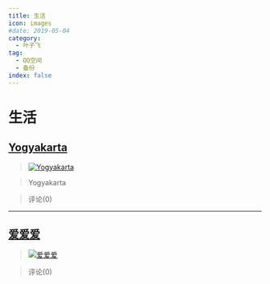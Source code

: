 ```yaml
---
title: 生活
icon: images
#date: 2019-05-04
category:
  - 叶子飞
tag:
  - QQ空间
  - 备份
index: false
---
```


# 生活

## [Yogyakarta](/叶子飞/Qzone/相册/生活/Yogyakarta)

> [![Yogyakarta](https://pan.4a1801.life:11443/d/NAS/Qzone_wyf/Albums/images/A52BD26A.webp)](https://user.qzone.qq.com/2542864301/photo/V148n7I31OqF13)

> Yogyakarta

> 评论(0)

---

## [爱爱爱](/叶子飞/Qzone/相册/生活/爱爱爱)

> [![爱爱爱](https://pan.4a1801.life:11443/d/NAS/Qzone_wyf/Albums/images/4D13C8ED.webp)](https://user.qzone.qq.com/2542864301/photo/sa14V148n7I30wh3se3245caadaad8508a348014ac1e1e12499714V12UPXG13scqUJ)

>

> 评论(0)
